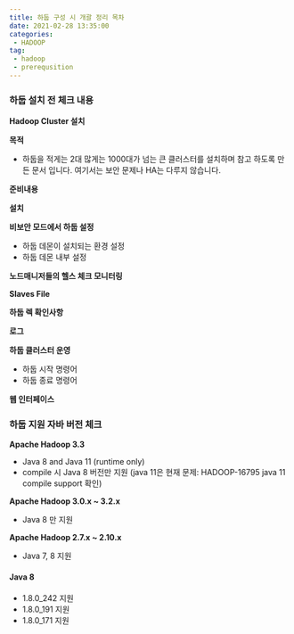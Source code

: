 ```yaml
---
title: 하둡 구성 시 개괄 정리 목차
date: 2021-02-28 13:35:00
categories:
 - HADOOP
tag:
 - hadoop
 - prerequsition
---
```


### 하둡 설치 전 체크 내용

**Hadoop Cluster 설치**

**목적**

- 하둡을 적게는 2대 많게는 1000대가 넘는 큰 클러스터를 설치하며 참고 하도록 만든 문서 입니다. 여기서는 보안 문제나 HA는 다루지 않습니다.

**준비내용**

**설치**

**비보안 모드에서 하둡 설정**

- 하둡 데몬이 설치되는 환경 설정
- 하둡 데몬 내부 설정

**노드매니저들의 헬스 체크 모니터링**

**Slaves File**

**하둡 렉 확인사항**

**로그**

**하둡 클러스터 운영**

- 하둡 시작 명령어
- 하둡 종료 명령어

**웹 인터페이스**



<!-- more -->

### 하둡 지원 자바 버전 체크

**Apache Hadoop 3.3**

- Java 8 and Java 11 (runtime only)
- compile 시 Java 8 버전만 지원 (java 11은 현재 문제: HADOOP-16795 java 11 compile support 확인)

**Apache Hadoop 3.0.x ~ 3.2.x**

- Java 8 만 지원

**Apache Hadoop 2.7.x ~ 2.10.x** 

- Java 7, 8 지원



#### Java 8

- 1.8.0_242 지원
- 1.8.0_191 지원
- 1.8.0_171 지원
